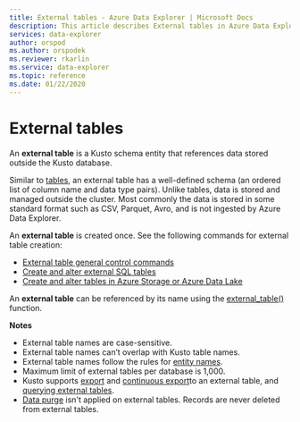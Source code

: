 ```yaml
---
title: External tables - Azure Data Explorer | Microsoft Docs
description: This article describes External tables in Azure Data Explorer.
services: data-explorer
author: orspod
ms.author: orspodek
ms.reviewer: rkarlin
ms.service: data-explorer
ms.topic: reference
ms.date: 01/22/2020
---
```

# External tables

An **external table** is a Kusto schema entity that references data stored outside the Kusto database.

Similar to [tables](tables.md), an external table has a well-defined schema (an ordered list of column name and data type pairs). Unlike tables, data is stored and managed outside the cluster. Most commonly the data is stored in some standard format such as CSV, Parquet, Avro, and is not ingested by Azure Data Explorer.

An **external table** is created once. See the following commands for external table creation:
* [External table general control commands](../../management/externaltables.md)
* [Create and alter external SQL tables](../../management/external-sql-tables.md)
* [Create and alter tables in Azure Storage or Azure Data Lake](../../management/external-tables-azurestorage-azuredatalake.md)

An **external table** can be referenced by its name using the [external_table()](../../query/externaltablefunction.md) function. 

**Notes**

* External table names are case-sensitive.
* External table names can’t overlap with Kusto table names.
* External table names follow the rules for [entity names](./entity-names.md).
* Maximum limit of external tables per database is 1,000.
* Kusto supports [export](../../management/data-export/export-data-to-an-external-table.md) and [continuous export](../../management/data-export/continuous-data-export.md)to an external table, and [querying external tables](../../../data-lake-query-data.md).
* [Data purge](../../concepts/data-purge.md) isn't applied on external tables. Records are never deleted from external tables.
